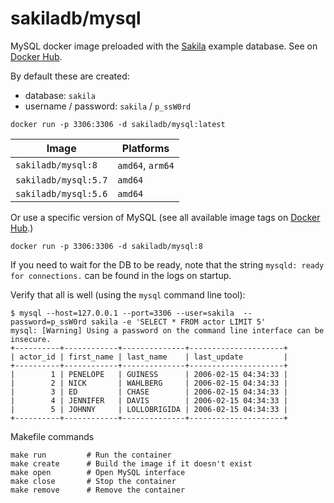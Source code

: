 # sakiladb/mysql

MySQL docker image preloaded with the [Sakila](https://dev.mysql.com/doc/sakila/en/)
example database.
See on [Docker Hub](https://hub.docker.com/r/sakiladb/mysql).

By default these are created:

- database: `sakila`
- username / password: `sakila` / `p_ssW0rd`

```shell
docker run -p 3306:3306 -d sakiladb/mysql:latest
```




| Image                | Platforms        |
|----------------------|------------------|
| `sakiladb/mysql:8`   | `amd64`, `arm64` |
| `sakiladb/mysql:5.7` | `amd64`          |
| `sakiladb/mysql:5.6` | `amd64`          |

Or use a specific version of MySQL (see all available image tags
on [Docker Hub](https://hub.docker.com/r/sakiladb/mysql/tags).)

```shell script
docker run -p 3306:3306 -d sakiladb/mysql:8
```

If you need to wait for the DB to be ready, note that
the string `mysqld: ready for connections.` can be found in the logs
on startup.

Verify that all is well (using the `mysql` command line tool):

```shell script
$ mysql --host=127.0.0.1 --port=3306 --user=sakila  --password=p_ssW0rd sakila -e 'SELECT * FROM actor LIMIT 5'
mysql: [Warning] Using a password on the command line interface can be insecure.
+----------+------------+--------------+---------------------+
| actor_id | first_name | last_name    | last_update         |
+----------+------------+--------------+---------------------+
|        1 | PENELOPE   | GUINESS      | 2006-02-15 04:34:33 |
|        2 | NICK       | WAHLBERG     | 2006-02-15 04:34:33 |
|        3 | ED         | CHASE        | 2006-02-15 04:34:33 |
|        4 | JENNIFER   | DAVIS        | 2006-02-15 04:34:33 |
|        5 | JOHNNY     | LOLLOBRIGIDA | 2006-02-15 04:34:33 |
+----------+------------+--------------+---------------------+
```

Makefile commands

```shell script
make run         # Run the container
make create      # Build the image if it doesn't exist
make open        # Open MySQL interface
make close       # Stop the container
make remove      # Remove the container
```
